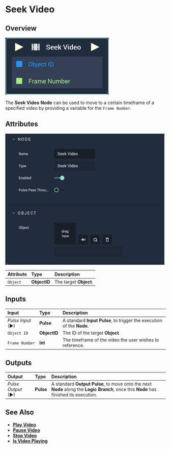 # Seek Video

## Overview

![The Seek Video Node.](../../../.gitbook/assets/node-seek-video.png)

The **Seek Video** **Node** can be used to move to a certain timeframe of a specified video by providing a variable for the `Frame Number`.

## Attributes

![The Seek Video Node Attributes.](../../../.gitbook/assets/node-seek-video-attr.png)

| Attribute | Type | Description |
| :--- | :--- | :--- |
| `Object` | **ObjectID** | The target **Object**. |

## Inputs

| Input | Type | Description |
| :--- | :--- | :--- |
| _Pulse Input_ \(►\) | **Pulse** | A standard **Input Pulse**, to trigger the execution of the **Node**. |
| `Object ID` | **ObjectID** | The ID of the target **Object**. |
| `Frame Number` | **Int** | The timeframe of the video the user wishes to reference. |

## Outputs

| Output | Type | Description |
| :--- | :--- | :--- |
| _Pulse Output_ \(►\) | **Pulse** | A standard **Output Pulse**, to move onto the next **Node** along the **Logic Branch**, once this **Node** has finished its execution. |

## See Also

* [**Play Video**](playvideo.md)
* [**Pause Video**](pausevideo.md)
* [**Stop Video**](stopvideo.md)
* [**Is Video Playing**](isvideoplaying.md)

